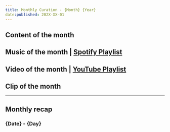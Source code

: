 ```yaml
---
title: Monthly Curation - {Month} {Year}
date:published: 202X-XX-01
---
```


## Content of the month

## Music of the month | [Spotify Playlist](spotify:playlist:xxxx)

## Video of the month | [YouTube Playlist](https://www.youtube.com/playlist?list=xxxx)

## Clip of the month

---

## Monthly recap

### {Date} - {Day}
